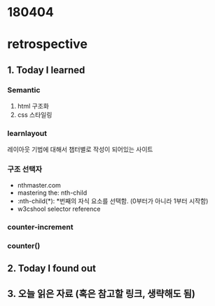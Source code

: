 # 180404
# retrospective

## 1. Today I learned

### Semantic
1. html 구조화
2. css 스타일링

### learnlayout
레이아웃 기법에 대해서 챕터별로 작성이 되어있는 사이트

### 구조 선택자
- nthmaster.com
- mastering the: nth-child
- :nth-child(*): *번째의 자식 요소를 선택함. (0부터가 아니라 1부터 시작함)
- w3cshool selector reference 

### counter-increment

### counter()





## 2. Today I found out




## 3. 오늘 읽은 자료 (혹은 참고할 링크, 생략해도 됨)
